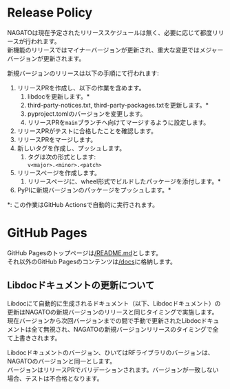 # Release Policy

NAGATOは現在予定されたリリーススケジュールは無く、必要に応じて都度リリースが行われます。  
新機能のリリースではマイナーバージョンが更新され、重大な変更ではメジャーバージョンが更新されます。  

新規バージョンのリリースは以下の手順にて行われます:  

1. リリースPRを作成し、以下の作業を含めます。  
    1. libdocを更新します。\*  
    1. third-party-notices.txt, third-party-packages.txtを更新します。\*  
    1. pyproject.tomlのバージョンを変更します。  
    1. リリースPRを`main`ブランチへ向けてマージするように設定します。  
1. リリースPRがテストに合格したことを確認します。  
1. リリースPRをマージします。  
1. 新しいタグを作成し、プッシュします。  
    1. タグは次の形式とします:  
    `v<major>.<minor>.<patch>`  
1. リリースページを作成します。  
    1. リリースページに、wheel形式でビルドしたパッケージを添付します。\*  
1. PyPIに新規バージョンのパッケージをプッシュします。\*  

\*: この作業はGitHub Actionsで自動的に実行されます。

# GitHub Pages  

GitHub Pagesのトップページは[/README.md](./README.md)とします。  
それ以外のGitHub Pagesのコンテンツは[/docs](./docs)に格納します。  

## Libdocドキュメントの更新について
Libdocにて自動的に生成されるドキュメント（以下、Libdocドキュメント）の更新はNAGATOの新規バージョンのリリースと同じタイミングで実施します。  
現在バージョンから次回バージョンまでの間で手動で更新されたLibdocドキュメントは全て無視され、NAGATOの新規バージョンリリースのタイミングで全て上書きされます。  

Libdocドキュメントのバージョン、ひいてはRFライブラリのバージョンは、NAGATOのバージョンと同一とします。  
バージョンはリリースPRでバリデーションされます。バージョンが一致しない場合、テストは不合格となります。  

